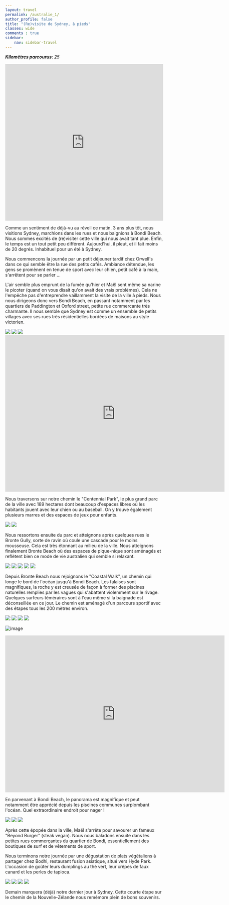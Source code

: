 ```yaml
---
layout: travel
permalink: /australie_1/
author_profile: false
title: "(Re)visite de Sydney, à pieds"
classes: wide
comments : true
sidebar:
    nav: sidebar-travel
---
```


<!-- jQuery 1.8 or later, 33 KB -->
<script src="https://ajax.googleapis.com/ajax/libs/jquery/1.11.1/jquery.min.js"></script>

<!-- Fotorama from CDNJS, 19 KB -->
<link  href="https://cdnjs.cloudflare.com/ajax/libs/fotorama/4.6.4/fotorama.css" rel="stylesheet">
<script src="https://cdnjs.cloudflare.com/ajax/libs/fotorama/4.6.4/fotorama.js"></script>

***Kilomètres parcourus***: *25*

<iframe src="https://www.google.com/maps/d/u/0/embed?mid=1B9aDSbapWZ2TxMBlpP9L4pRvFLzTEzeQ" width="100%" height="500" frameBorder="0"></iframe>

<br>

Comme un sentiment de déjà-vu au réveil ce matin. 3 ans plus tôt, nous visitions Sydney, marchions dans les rues et nous baignions à Bondi Beach. Nous sommes excités de (re)visiter cette ville qui nous avait tant plue. Enfin, le temps est un tout petit peu différent. Aujourd'hui, il pleut, et il fait moins de 20 degrés. Inhabituel pour un été à Sydney.

Nous commencons la journée par un petit déjeuner tardif chez Orwell's dans ce qui semble être la rue des petits cafés. Ambiance détendue, les gens se promènent en tenue de sport avec leur chien, petit café à la main, s'arrêtent pour se parler ...

L'air semble plus emprunt de la fumée qu'hier et Maël sent même sa narine le picoter (quand on vous disait qu'on avait des vrais problèmes). Cela ne l'empêche pas d'entreprendre vaillamment la visite de la ville à pieds. Nous nous dirigeons donc vers Bondi Beach, en passant notamment par les quartiers de Paddington et Oxford street, petite rue commercante très charmante. Il nous semble que Sydney est comme un ensemble de petits villages avec ses rues très résidentielles bordées de maisons au style victorien. 

<div class="fotorama">
  <img src="https://drive.google.com/uc?id=1MmmwMwg4e7bT4yA9miBZdpbHZKDiaPvU">
  <img src="https://drive.google.com/uc?id=1_UMPMgg1GF-Um5qwUB9xBCk_US6Nydwh">
  <img src="https://drive.google.com/uc?id=1MmrWfd8Tl4iOmoqBGHkZFlFIvP6PHOFu">
</div>

<iframe width="700" height="500" src="https://www.youtube.com/embed/Jcr20xSqht0" frameborder="0" allow="accelerometer; autoplay; encrypted-media; gyroscope; picture-in-picture" allowfullscreen></iframe>

<br>

Nous traversons sur notre chemin le "Centennial Park", le plus grand parc de la ville avec 189 hectares dont beaucoup d'espaces libres où les habitants jouent avec leur chien ou au baseball. On y trouve également plusieurs marres et des espaces de jeux pour enfants. 

<div class="fotorama">
  <img src="https://drive.google.com/uc?id=1GUnQLkC68enaznEbAhbXOTa1gLYnr7Fa">
  <img src="https://drive.google.com/uc?id=1hij0e3kTxXiHs5BCC1p8L9_qYxmtPile">
</div>

Nous ressortons ensuite du parc et atteignons après quelques rues le Bronte Gully, sorte de ravin où coule une cascade pour le moins mousseuse. Cela est très étonnant au milieu de la ville. Nous atteignons finalement Bronte Beach où des espaces de pique-nique sont aménagés et reflètent bien ce mode de vie australien qui semble si relaxant. 

<div class="fotorama">
  <img src="https://drive.google.com/uc?id=1GbssfNl-LSsqtwAGB2ihCHxQwdvzmSD7">
  <img src="https://drive.google.com/uc?id=1U7HmpMEerE1J3UPZjC1YddQIyrBegz3g">
  <img src="https://drive.google.com/uc?id=15lXg_CxpFMxUD7uaq09Gnb7oge1ydH7f">
  <img src="https://drive.google.com/uc?id=1TxgDzzrIS0fG6Z_QQcTXcfzziTyb-8xS">
  <img src="https://drive.google.com/uc?id=1MgWaygTVVlY0AJnrwIkoJ5r0RcOzvd2M">
</div>

Depuis Bronte Beach nous rejoignons le "Coastal Walk", un chemin qui longe le bord de l'océan jusqu'à Bondi Beach. Les falaises sont magnifiques, la roche y est creusée de façon à former des piscines naturelles remplies par les vagues qui s'abattent violemment sur le rivage. Quelques surfeurs téméraires sont à l'eau même si la baignade est déconseillée en ce jour. Le chemin est aménagé d'un parcours sportif avec des étapes tous les 200 mètres environ.

<div class="fotorama">
  <img src="https://drive.google.com/uc?id=1vSbC9prKHppt2fDTraBdXv-F4fE0cEWx">
  <img src="https://drive.google.com/uc?id=1iwX11vZnTCNXLQ08QGjyHDpl043qHgpM">
  <img src="https://drive.google.com/uc?id=19sPPhB5pIBIvDnSQkEa-z57CWgPrVB_q">
  <img src="https://drive.google.com/uc?id=1931jTK-c3FSAh2HqM88Opn1e2hsnkt_p">
</div>

![image](https://drive.google.com/uc?id=1FYGhak0_D_5G_GYv_b67iNf1mvRe2q_d)

<iframe width="700" height="500" src="https://www.youtube.com/embed/5jX0841HYQM" frameborder="0" allow="accelerometer; autoplay; encrypted-media; gyroscope; picture-in-picture" allowfullscreen></iframe>

<br>

En parvenant à Bondi Beach, le panorama est magnifique et peut notamment être apprécié depuis les piscines communes surplombant l'océan. Quel extraordinaire endroit pour nager ! 

<div class="fotorama">
  <img src="https://drive.google.com/uc?id=1Ym-LnSsXLGDpDJWnv2D6Q8ktWCkayDeQ">
  <img src="https://drive.google.com/uc?id=1WoG4fiZ5g7YydzjpMoUqNvV95iAnNKUU">
  <img src="https://drive.google.com/uc?id=1iKMURngVmx6MBxshb2u7aSqH_QpJObpS">
</div>

Après cette épopée dans la ville, Maël s'arrête pour savourer un fameux "Beyond Burger" (steak vegan). Nous nous baladons ensuite dans les petites rues commerçantes du quartier de Bondi, essentiellement des boutiques de surf et de vêtements de sport. 

Nous terminons notre journée par une dégustation de plats végétaliens à partager chez Bodhi, restaurant fusion asiatique, situé vers Hyde Park. L'occasion de goûter leurs dumplings au thé vert, leur crêpes de faux canard et les perles de tapioca.

<div class="fotorama">
  <img src="https://drive.google.com/uc?id=1xUERb5YkRuVX_SYGtD87YIYSH4Z0sB3k">
  <img src="https://drive.google.com/uc?id=1YV77yIcqAihsJ2AGfs3iH23wHvr7UNN-">
  <img src="https://drive.google.com/uc?id=1mwKVeNngvSmekdNAVTbtLwHXlnZbRH-t">
  <img src="https://drive.google.com/uc?id=10AYRPGTSrjFc6k0gZ9A9FGzsd41GGVJM">
</div>

Demain marquera (déjà) notre dernier jour à Sydney. Cette courte étape sur le chemin de la Nouvelle-Zélande nous remémore plein de bons souvenirs.